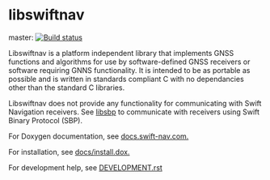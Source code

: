 libswiftnav
===========

master: [![Build status][1]][2]

Libswiftnav is a platform independent library that implements GNSS functions
and algorithms for use by software-defined GNSS receivers or software requiring
GNNS functionality. It is intended to be as portable as possible 
and is written in standards compliant C with no dependancies other than the 
standard C libraries.

 Libswiftnav does not provide any functionality for communicating with
Swift Navigation receivers.  See [libsbp](https://github.com/swift-nav/libsbp) to communicate with receivers using Swift Binary Protocol (SBP).


For Doxygen documentation, see [docs.swift-nav.com.](http://docs.swift-nav.com/libswiftnav)

For installation, see [docs/install.dox.](http://docs.swift-nav.com/libswiftnav/install.html)

For development help, see [DEVELOPMENT.rst](https://github.com/swift-nav/libswiftnav/blob/master/DEVELOPMENT.rst)

[1]: https://travis-ci.org/swift-nav/libswiftnav.svg?branch=master
[2]: https://travis-ci.org/swift-nav/libswiftnav

